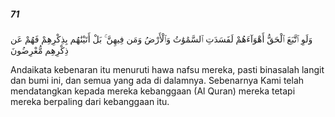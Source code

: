 ##### 71

<span class="ayah">وَلَوِ ٱتَّبَعَ ٱلْحَقُّ أَهْوَآءَهُمْ لَفَسَدَتِ ٱلسَّمَٰوَٰتُ وَٱلْأَرْضُ وَمَن فِيهِنَّ ۚ بَلْ أَتَيْنَٰهُم بِذِكْرِهِمْ فَهُمْ عَن ذِكْرِهِم مُّعْرِضُونَ</span>

<span class="ayah_translation">Andaikata kebenaran itu menuruti hawa nafsu mereka, pasti binasalah langit dan bumi ini, dan semua yang ada di dalamnya. Sebenarnya Kami telah mendatangkan kepada mereka kebanggaan (Al Quran) mereka tetapi mereka berpaling dari kebanggaan itu.</span>
